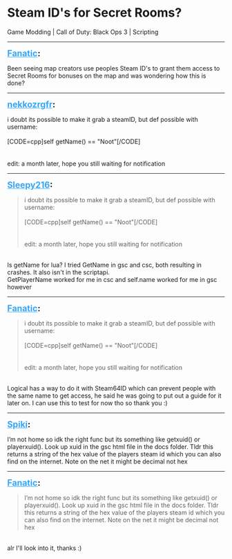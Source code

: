 # Steam ID's for Secret Rooms?
Game Modding | Call of Duty: Black Ops 3 | Scripting

---
<strong style="font-size: 1.4em;"><span style="text-decoration: underline;text-decoration-color: #34a7f9;"><span style="color:#34a7f9;">Fanatic</span></span>:</strong>

<p>Been seeing map creators use peoples Steam ID&#39;s to grant them access to Secret Rooms for bonuses on the map and was wondering how this is done?</p>

---
<strong style="font-size: 1.4em;"><span style="text-decoration: underline;text-decoration-color: #34a7f9;"><span style="color:#34a7f9;">nekkozrgfr</span></span>:</strong>

<p>i doubt its possible to make it grab a steamID, but def possible with username:<br /><br />[CODE=cpp]self getName() == &quot;Noot&quot;[/CODE]<br /><br /><br />edit: a month later, hope you still waiting for notification</p>

---
<strong style="font-size: 1.4em;"><span style="text-decoration: underline;text-decoration-color: #34a7f9;"><span style="color:#34a7f9;">Sleepy216</span></span>:</strong>

<p><blockquote>i doubt its possible to make it grab a steamID, but def possible with username:<br /><br />[CODE=cpp]self getName() == &quot;Noot&quot;[/CODE]<br /><br /><br />edit: a month later, hope you still waiting for notification<br /></blockquote><br />Is getName for lua? I tried GetName in gsc and csc, both resulting in crashes. It also isn&#39;t in the scriptapi.<br />GetPlayerName worked for me in csc and self.name worked for me in gsc however</p>

---
<strong style="font-size: 1.4em;"><span style="text-decoration: underline;text-decoration-color: #34a7f9;"><span style="color:#34a7f9;">Fanatic</span></span>:</strong>

<p><blockquote>i doubt its possible to make it grab a steamID, but def possible with username:<br /><br />[CODE=cpp]self getName() == &quot;Noot&quot;[/CODE]<br /><br /><br />edit: a month later, hope you still waiting for notification<br /></blockquote><br />Logical has a way to do it with Steam64ID which can prevent people with the same name to get access, he said he was going to put out a guide for it later on. I can use this to test for now tho so thank you :)</p>

---
<strong style="font-size: 1.4em;"><span style="text-decoration: underline;text-decoration-color: #34a7f9;"><span style="color:#34a7f9;">Spiki</span></span>:</strong>

<p>I’m not home so idk the right func but its something like getxuid() or playerxuid(). Look up xuid in the gsc html file in the docs folder. Tldr this returns a string of the hex value of the players steam id which you can also find on the internet. Note on the net it might be decimal not hex</p>

---
<strong style="font-size: 1.4em;"><span style="text-decoration: underline;text-decoration-color: #34a7f9;"><span style="color:#34a7f9;">Fanatic</span></span>:</strong>

<p><blockquote>I’m not home so idk the right func but its something like getxuid() or playerxuid(). Look up xuid in the gsc html file in the docs folder. Tldr this returns a string of the hex value of the players steam id which you can also find on the internet. Note on the net it might be decimal not hex<br /></blockquote><br />alr I&#39;ll look into it, thanks :)</p>
